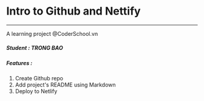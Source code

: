 # Intro to Github and Nettify
___

A learning project @CoderSchool.vn

##### Student : TRONG BAO

##### Features :

1. Create Github repo
2. Add project's README using Markdown
3. Deploy to Netlify
